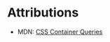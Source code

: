 # Attributions
- MDN: [CSS Container Queries](https://developer.mozilla.org/en-US/docs/Web/CSS/CSS_Container_Queries)